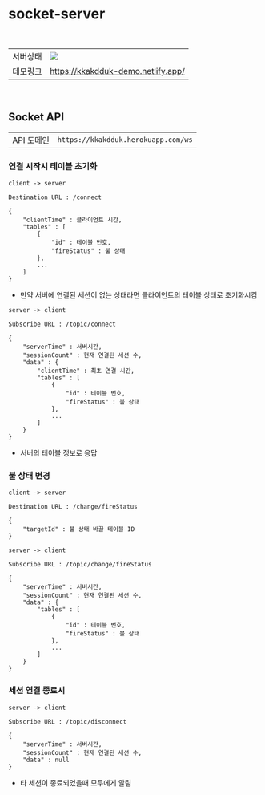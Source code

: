 # socket-server

<br>

<table>
<tr>
<td>서버상태</td>
<td><image src="https://img.shields.io/website?down_message=DOWN&up_message=UP&label=server&url=https://kkakdduk.herokuapp.com/health"/> </td>
</tr>

<tr>
<td>데모링크</td>
<td><a href="https://kkakdduk-demo.netlify.app/">https://kkakdduk-demo.netlify.app/</a></td>
</tr>
</table>

<br>

## Socket API

<table>
<tr>
<td>API 도메인</td>
<td><code>https://kkakdduk.herokuapp.com/ws</code></td>
</tr>
</table>

### 연결 시작시 테이블 초기화

`client -> server`

```
Destination URL : /connect

{
    "clientTime" : 클라이언트 시간,
    "tables" : [
        {
            "id" : 테이블 번호,
            "fireStatus" : 불 상태
        },
        ...
    ] 
}
```

- 만약 서버에 연결된 세션이 없는 상태라면 클라이언트의 테이블 상태로 초기화시킴

`server -> client`

```
Subscribe URL : /topic/connect

{
    "serverTime" : 서버시간,
    "sessionCount" : 현재 연결된 세션 수,
    "data" : {
        "clientTime" : 최초 연결 시간,
        "tables" : [
            {
                "id" : 테이블 번호,
                "fireStatus" : 불 상태
            },
            ...
        ]
    }
}
```

- 서버의 테이블 정보로 응답

### 불 상태 변경

`client -> server`

```
Destination URL : /change/fireStatus

{
    "targetId" : 불 상태 바꿀 테이블 ID
}
```

`server -> client`

```
Subscribe URL : /topic/change/fireStatus

{
    "serverTime" : 서버시간,
    "sessionCount" : 현재 연결된 세션 수,
    "data" : {
        "tables" : [
            {
                "id" : 테이블 번호,
                "fireStatus" : 불 상태
            },
            ...
        ]
    }
}
```

### 세션 연결 종료시

`server -> client`

```
Subscribe URL : /topic/disconnect

{
    "serverTime" : 서버시간,
    "sessionCount" : 현재 연결된 세션 수,
    "data" : null
}
```

- 타 세션이 종료되었을때 모두에게 알림

<br>